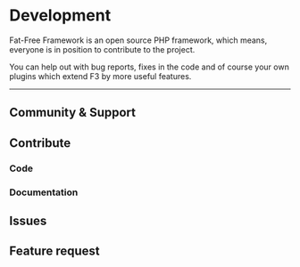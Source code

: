 # Development

Fat-Free Framework is an open source PHP framework, which means, everyone is in position to contribute to the project.

You can help out with bug reports, fixes in the code and of course your own plugins which extend F3 by more useful features.

---

## Community & Support

## Contribute

### Code

### Documentation

## Issues

## Feature request

